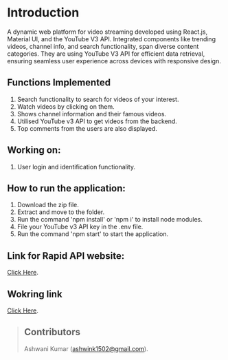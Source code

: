 # Introduction
A dynamic web platform for video streaming developed using React.js, Material UI, and the YouTube V3 API. Integrated components like trending videos, channel info, and search functionality, span diverse content categories. They are using YouTube V3 API for efficient data retrieval, ensuring seamless user experience across devices with responsive design.

## Functions Implemented
1. Search functionality to search for videos of your interest.
2. Watch videos by clicking on them.
3. Shows channel information and their famous videos.
4. Utilised YouTube v3 API to get videos from the backend.
5. Top comments from the users are also displayed.

## Working on:
1. User login and identification functionality.

## How to run the application:
1. Download the zip file.
2. Extract and move to the folder.
3. Run the command 'npm install' or 'npm i' to install node modules.
4. File your YouTube v3 API key in the .env file.
5. Run the command 'npm start' to start the application.

## Link for Rapid API website:
[Click Here](https://rapidapi.com/ytdlfree/api/youtube-v31/).

## Wokring link
[Click Here](https://yourtube-onthego.netlify.app/).

> ## Contributors
> Ashwani Kumar (ashwink1502@gmail.com).
